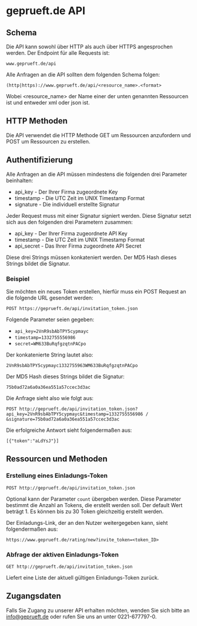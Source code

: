 # geprueft.de API

## Schema

Die API kann sowohl über HTTP als auch über HTTPS angesprochen werden. Der Endpoint für alle Requests ist:

`www.geprueft.de/api`

Alle Anfragen an die API sollten dem folgenden Schema folgen:

`(http|https)://www.geprueft.de/api/<resource_name>.<format>`

Wobei <resource_name> der Name einer der unten genannten Ressourcen ist und <format> entweder xml oder json ist.

## HTTP Methoden

Die API verwendet die HTTP Methode GET um Ressourcen anzufordern und POST um Ressourcen zu erstellen.

## Authentifizierung

Alle Anfragen an die API müssen mindestens die folgenden drei Parameter beinhalten:

* api_key - Der Ihrer Firma zugeordnete Key
* timestamp - Die UTC Zeit im UNIX Timestamp Format 
* signature - Die individuell erstellte Signatur

Jeder Request muss mit einer Signatur signiert werden. Diese Signatur setzt sich aus den folgenden drei Parametern zusammen:

* api_key - Der Ihrer Firma zugeordnete API Key
* timestamp - Die UTC Zeit im UNIX Timestamp Format 
* api_secret - Das Ihrer Firma zugeordnete API Secret

Diese drei Strings müssen konkateniert werden. Der MD5 Hash dieses Strings bildet die Signatur.

### Beispiel

Sie möchten ein neues Token erstellen, hierfür muss ein POST Request an die folgende URL gesendet werden: 

`POST https://geprueft.de/api/invitation_token.json`

Folgende Parameter seien gegeben:

* `api_key=2VnR9sbAbTPY5cypmayc`
* `timestamp=1332755556986` 
* `secret=WM633BuRqfgzqtnPACpo`

Der konkatenierte String lautet also: 

`2VnR9sbAbTPY5cypmayc1332755963WM633BuRqfgzqtnPACpo`

Der MD5 Hash dieses Strings bildet die Signatur:

`75b0ad72a6a0a36ea551a57ccec3d3ac`

Die Anfrage sieht also wie folgt aus:

`POST http://geprueft.de/api/invitation_token.json?api_key=2VnR9sbAbTPY5cypmayc&timestamp=1332755556986 /`
`&signature=75b0ad72a6a0a36ea551a57ccec3d3ac`

Die erfolgreiche Antwort sieht folgendermaßen aus:

`[{"token":"aLdYsJ"}]`

## Ressourcen und Methoden

### Erstellung eines Einladungs-Token

`POST http://geprueft.de/api/invitation_token.json`

Optional kann der Parameter `count` übergeben werden. Diese Parameter bestimmt die Anzahl an Tokens, die erstellt werden soll. Der default Wert beträgt 1. Es können bis zu 30 Token gleichzeitig erstellt werden.

Der Einladungs-Link, der an den Nutzer weitergegeben kann, sieht folgendermaßen aus:

`https://www.geprueft.de/rating/new?invite_token=<token_ID>`

### Abfrage der aktiven Einladungs-Token

`GET http://geprueft.de/api/invitation_token.json`

Liefert eine Liste der aktuell gültigen Einladungs-Token zurück.
 
## Zugangsdaten

Falls Sie Zugang zu unserer API erhalten möchten, wenden Sie sich bitte an info@geprueft.de oder rufen Sie uns an unter 0221-677797-0.